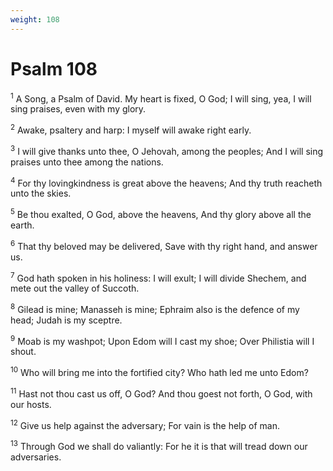 ```yaml
---
weight: 108
---
```


# Psalm 108

<sup>1</sup> A Song, a Psalm of David. My heart is fixed, O God; I will sing, yea, I will sing praises, even with my glory. 

<sup>2</sup> Awake, psaltery and harp: I myself will awake right early. 

<sup>3</sup> I will give thanks unto thee, O Jehovah, among the peoples; And I will sing praises unto thee among the nations. 

<sup>4</sup> For thy lovingkindness is great above the heavens; And thy truth reacheth unto the skies. 

<sup>5</sup> Be thou exalted, O God, above the heavens, And thy glory above all the earth. 

<sup>6</sup> That thy beloved may be delivered, Save with thy right hand, and answer us. 

<sup>7</sup> God hath spoken in his holiness: I will exult; I will divide Shechem, and mete out the valley of Succoth. 

<sup>8</sup> Gilead is mine; Manasseh is mine; Ephraim also is the defence of my head; Judah is my sceptre. 

<sup>9</sup> Moab is my washpot; Upon Edom will I cast my shoe; Over Philistia will I shout. 

<sup>10</sup> Who will bring me into the fortified city? Who hath led me unto Edom? 

<sup>11</sup> Hast not thou cast us off, O God? And thou goest not forth, O God, with our hosts. 

<sup>12</sup> Give us help against the adversary; For vain is the help of man. 

<sup>13</sup> Through God we shall do valiantly: For he it is that will tread down our adversaries. 



